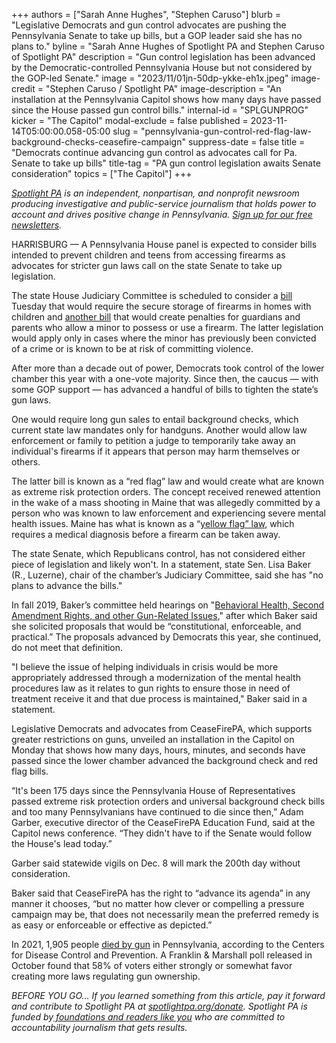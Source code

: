 +++
authors = ["Sarah Anne Hughes", "Stephen Caruso"]
blurb = "Legislative Democrats and gun control advocates are pushing the Pennsylvania Senate to take up bills, but a GOP leader said she has no plans to."
byline = "Sarah Anne Hughes of Spotlight PA and Stephen Caruso of Spotlight PA"
description = "Gun control legislation has been advanced by the Democratic-controlled Pennsylvania House but not considered by the GOP-led Senate."
image = "2023/11/01jn-50dp-ykke-eh1x.jpeg"
image-credit = "Stephen Caruso / Spotlight PA"
image-description = "An installation at the Pennsylvania Capitol shows how many days have passed since the House passed gun control bills."
internal-id = "SPLGUNPROG"
kicker = "The Capitol"
modal-exclude = false
published = 2023-11-14T05:00:00.058-05:00
slug = "pennsylvania-gun-control-red-flag-law-background-checks-ceasefire-campaign"
suppress-date = false
title = "Democrats continue advancing gun control as advocates call for Pa. Senate to take up bills"
title-tag = "PA gun control legislation awaits Senate consideration"
topics = ["The Capitol"]
+++

<a href="https://www.spotlightpa.org/"><em>Spotlight PA</em></a><em> is an independent, nonpartisan, and nonprofit newsroom producing investigative and public-service journalism that holds power to account and drives positive change in Pennsylvania. </em><a href="https://www.spotlightpa.org/newsletters"><em>Sign up for our free newsletters</em></a><em>.</em>

HARRISBURG —&nbsp;A Pennsylvania House panel is expected to consider bills intended to prevent children and teens from accessing firearms as advocates for stricter gun laws call on the state Senate to take up legislation.

The state House Judiciary Committee is scheduled to consider a <a href="https://www.legis.state.pa.us//cfdocs/Legis/CSM/showMemoPublic.cfm?chamber=H&amp;SPick=20230&amp;cosponId=39327">bill</a> Tuesday that would require the secure storage of firearms in homes with children and <a href="https://www.legis.state.pa.us/cfdocs/billinfo/billinfo.cfm?syear=2023&amp;sInd=0&amp;body=H&amp;type=B&amp;bn=941">another bill</a> that would create penalties for guardians and parents who allow a minor to possess or use a firearm. The latter legislation would apply only in cases where the minor has previously been convicted of a crime or is known to be at risk of committing violence.

After more than a decade out of power, Democrats took control of the lower chamber this year with a one-vote majority. Since then, the caucus — with some GOP support — has advanced a handful of bills to tighten the state’s gun laws.

<script src="https://www.spotlightpa.org/embed.js" async></script><div data-spl-embed-version="1" data-spl-src="https://www.spotlightpa.org/embeds/newsletter/"></div>

One would require long gun sales to entail background checks, which current state law mandates only for handguns. Another would allow law enforcement or family to petition a judge to temporarily take away an individual&#39;s firearms if it appears that person may harm themselves or others.

The latter bill is known as a “red flag” law and would create what are known as extreme risk protection orders. The concept received renewed attention in the wake of a mass shooting in Maine that was allegedly committed by a person who was known to law enforcement and experiencing severe mental health issues. Maine has what is known as a “<a href="https://www.nbcnews.com/news/us-news/maines-yellow-flag-law-scrutinized-woefully-weak-mass-shooting-rcna122541">yellow flag” law</a>, which requires a medical diagnosis before a firearm can be taken away.

The state Senate, which Republicans control, has not considered either piece of legislation and likely won&#39;t. In a statement, state Sen. Lisa Baker (R., Luzerne), chair of the chamber’s Judiciary Committee, said she has &#34;no plans to advance the bills.&#34;

In fall 2019, Baker’s committee held hearings on &#34;<a href="https://www.senatorbaker.com/2019/09/23/senate-judiciary-committee-holding-hearings-on-behavioral-health-second-amendment-rights-and-other-gun-related-issues/">Behavioral Health, Second Amendment Rights, and other Gun-Related Issues</a>,&#34; after which Baker said she solicited proposals that would be “constitutional, enforceable, and practical.” The proposals advanced by Democrats this year, she continued, do not meet that definition.

&#34;I believe the issue of helping individuals in crisis would be more appropriately addressed through a modernization of the mental health procedures law as it relates to gun rights to ensure those in need of treatment receive it and that due process is maintained,&#34; Baker said in a statement.

Legislative Democrats and advocates from CeaseFirePA, which supports greater restrictions on guns, unveiled an installation in the Capitol on Monday that shows how many days, hours, minutes, and seconds have passed since the lower chamber advanced the background check and red flag bills.

<script src="https://www.spotlightpa.org/embed.js" async></script><div data-spl-embed-version="1" data-spl-src="https://www.spotlightpa.org/embeds/donate/"></div>

“It&#39;s been 175 days since the Pennsylvania House of Representatives passed extreme risk protection orders and universal background check bills and too many Pennsylvanians have continued to die since then,” Adam Garber, executive director of the CeaseFirePA Education Fund, said at the Capitol news conference. “They didn&#39;t have to if the Senate would follow the House&#39;s lead today.”

Garber said statewide vigils on Dec. 8 will mark the 200th day without consideration.

Baker said that CeaseFirePA has the right to “advance its agenda” in any manner it chooses, “but no matter how clever or compelling a pressure campaign may be, that does not necessarily mean the preferred remedy is as easy or enforceable or effective as depicted.”

In 2021, 1,905 people <a href="https://www.cdc.gov/nchs/pressroom/sosmap/firearm_mortality/firearm.htm">died by gun</a> in Pennsylvania, according to the Centers for Disease Control and Prevention. A Franklin &amp; Marshall poll released in October found that 58% of voters either strongly or somewhat favor creating more laws regulating gun ownership.

<em>BEFORE YOU GO… If you learned something from this article, pay it forward and contribute to Spotlight PA at </em><a href="http://spotlightpa.org/donate"><em>spotlightpa.org/donate</em></a><em>. Spotlight PA is funded by</em><a href="https://www.spotlightpa.org/support"><em> foundations and readers like you</em></a><em> who are committed to accountability journalism that gets results.</em>

